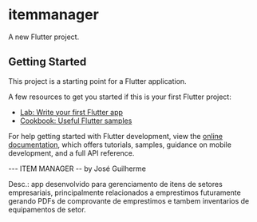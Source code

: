 # itemmanager

A new Flutter project.

## Getting Started

This project is a starting point for a Flutter application.

A few resources to get you started if this is your first Flutter project:

- [Lab: Write your first Flutter app](https://docs.flutter.dev/get-started/codelab)
- [Cookbook: Useful Flutter samples](https://docs.flutter.dev/cookbook)

For help getting started with Flutter development, view the
[online documentation](https://docs.flutter.dev/), which offers tutorials,
samples, guidance on mobile development, and a full API reference.

--- ITEM MANAGER --
by José Guilherme

Desc.: app desenvolvido para gerenciamento de itens de setores empresariais, principalmente relacionados a emprestimos
futuramente gerando PDFs de comprovante de emprestimos e tambem inventarios de equipamentos de setor.